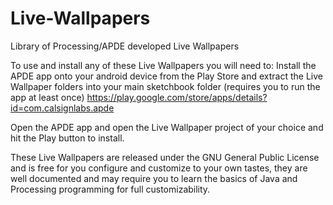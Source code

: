 # Live-Wallpapers
Library of Processing/APDE developed Live Wallpapers

To use and install any of these Live Wallpapers you will need to:
Install the APDE app onto your android device from the Play Store and
extract the Live Wallpaper folders into your main sketchbook folder (requires you to run the app at least once)
https://play.google.com/store/apps/details?id=com.calsignlabs.apde

Open the APDE app and open the Live Wallpaper project of your choice and hit the Play button to install.

These Live Wallpapers are released under the GNU General Public License and is free for you configure and customize to your own tastes, they are well documented and may require you to learn the basics of Java and Processing programming for full customizability.
